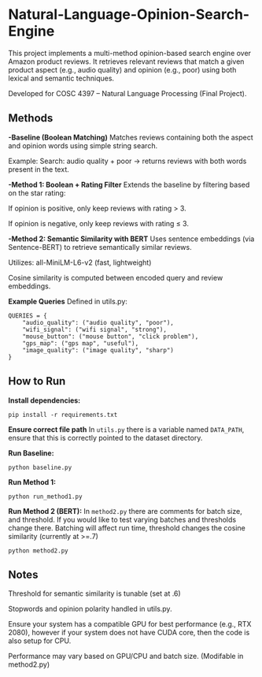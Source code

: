 ﻿# Natural-Language-Opinion-Search-Engine

This project implements a multi-method opinion-based search engine over Amazon product reviews. It retrieves relevant reviews that match a given product aspect (e.g., audio quality) and opinion (e.g., poor) using both lexical and semantic techniques.

Developed for COSC 4397 – Natural Language Processing (Final Project).

## Methods

**-Baseline (Boolean Matching)**
Matches reviews containing both the aspect and opinion words using simple string search.

Example:
Search: audio quality + poor → returns reviews with both words present in the text.

**-Method 1: Boolean + Rating Filter**
Extends the baseline by filtering based on the star rating:

If opinion is positive, only keep reviews with rating > 3.

If opinion is negative, only keep reviews with rating ≤ 3.

**-Method 2: Semantic Similarity with BERT**
Uses sentence embeddings (via Sentence-BERT) to retrieve semantically similar reviews.

Utilizes: all-MiniLM-L6-v2 (fast, lightweight)

Cosine similarity is computed between encoded query and review embeddings.

**Example Queries**
Defined in utils.py:

```
QUERIES = {
    "audio_quality": ("audio quality", "poor"),
    "wifi_signal": ("wifi signal", "strong"),
    "mouse_button": ("mouse button", "click problem"),
    "gps_map": ("gps map", "useful"),
    "image_quality": ("image quality", "sharp")
}
```


## How to Run
**Install dependencies:**

`pip install -r requirements.txt`

**Ensure correct file path**
In `utils.py` there is a variable named `DATA_PATH`, ensure that this is correctly pointed to the dataset directory.

**Run Baseline:**

`python baseline.py`

**Run Method 1:**

`python run_method1.py`

**Run Method 2 (BERT):**
In `method2.py` there are comments for batch size, and threshold. If you would like to test varying batches and thresholds change there. Batching will affect run time, threshold changes the cosine similarity (currently at >=.7)

`python method2.py`



## Notes
Threshold for semantic similarity is tunable (set at .6)

Stopwords and opinion polarity handled in utils.py.

Ensure your system has a compatible GPU for best performance (e.g., RTX 2080), however if your system does not have CUDA core, then the code is also setup for CPU.

Performance may vary based on GPU/CPU and batch size. (Modifable in method2.py)


